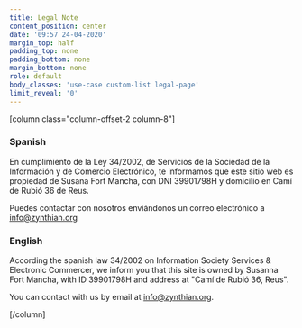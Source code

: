 ```yaml
---
title: Legal Note
content_position: center
date: '09:57 24-04-2020'
margin_top: half
padding_top: none
padding_bottom: none
margin_bottom: none
role: default
body_classes: 'use-case custom-list legal-page'
limit_reveal: '0'
---
```


[column class="column-offset-2 column-8"]

### Spanish

En cumplimiento de la Ley 34/2002, de Servicios de la Sociedad de la Información y de Comercio Electrónico, te informamos que este sitio web es propiedad de Susana Fort Mancha, con DNI 39901798H y domicilio en Camí de Rubió 36 de Reus.

Puedes contactar con nosotros enviándonos un correo electrónico a info@zynthian.org

### English

According the spanish law 34/2002 on Information Society Services & Electronic Commercer, we inform you that this site is owned by Susanna Fort Mancha, with ID 39901798H and address at "Camí de Rubió 36, Reus".

You can contact with us by email at info@zynthian.org.

[/column]

